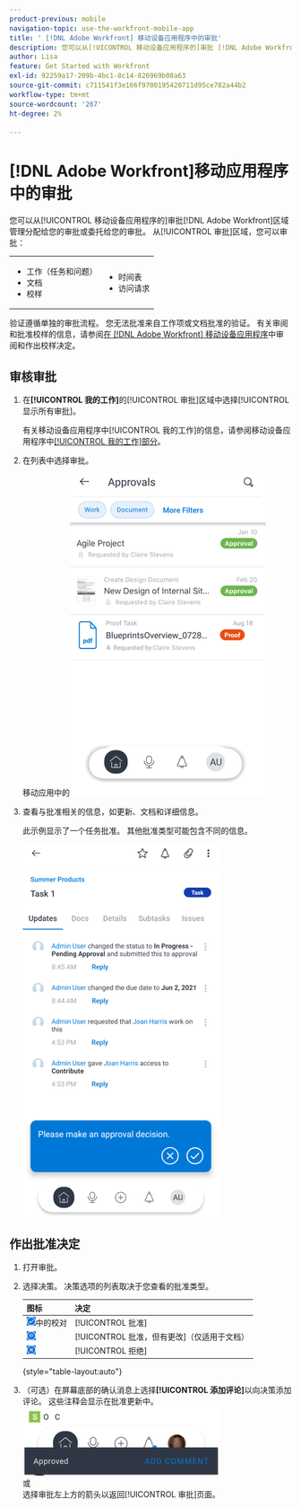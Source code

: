 ```yaml
---
product-previous: mobile
navigation-topic: use-the-workfront-mobile-app
title: ' [!DNL Adobe Workfront] 移动设备应用程序中的审批'
description: 您可以从[!UICONTROL 移动设备应用程序的]审批 [!DNL Adobe Workfront] 区域管理分配给您的审批或委托给您的审批。
author: Lisa
feature: Get Started with Workfront
exl-id: 92259a17-209b-4bc1-8c14-826969b08a63
source-git-commit: c711541f3e166f9700195420711d95ce782a44b2
workflow-type: tm+mt
source-wordcount: '267'
ht-degree: 2%

---
```


# [!DNL Adobe Workfront]移动应用程序中的审批

您可以从[!UICONTROL 移动设备应用程序的]审批[!DNL Adobe Workfront]区域管理分配给您的审批或委托给您的审批。 从[!UICONTROL 审批]区域，您可以审批：

<table style="table-layout:auto"> 
 <col> 
 <col> 
 <tbody> 
  <tr> 
   <td> 
    <ul> 
     <li>工作（任务和问题）</li> 
     <li>文档</li> 
     <li>校样 </li> 
    </ul> </td> 
   <td> 
    <ul> 
     <li>时间表</li> 
     <li>访问请求</li> 
    </ul> </td> 
  </tr> 
 </tbody> 
</table>

验证遵循单独的审批流程。 您无法批准来自工作项或文档批准的验证。 有关审阅和批准校样的信息，请参阅[在 [!DNL Adobe Workfront] 移动设备应用程序](../../../workfront-basics/mobile-apps/using-the-workfront-mobile-app/work-with-proofs-in-mobile-app.md)中审阅和作出校样决定。

## 审核审批

1. 在&#x200B;**[!UICONTROL 我的工作]**&#x200B;的[!UICONTROL 审批]区域中选择[!UICONTROL 显示所有审批]。

   有关移动设备应用程序中[!UICONTROL 我的工作]的信息，请参阅移动设备应用程序中[[!UICONTROL 我的工作]部分](../../../workfront-basics/mobile-apps/using-the-workfront-mobile-app/my-work-section-mobile.md)。

1. 在列表中选择审批。

   移动应用中的![审批列表](assets/mobile-approvals-adobe-350x574.png)

1. 查看与批准相关的信息，如更新、文档和详细信息。

   此示例显示了一个任务批准。 其他批准类型可能包含不同的信息。

   ![示例任务审批](assets/mobile-taskapproval-350x664.png)

## 作出批准决定

1. 打开审批。
1. 选择决策。 决策选项的列表取决于您查看的批准类型。

   | 图标 | 决定 |
   |---|---|
   | ![批准任务](assets/mobile-approveprooffromtask.png)中的校对 | [!UICONTROL 批准] |
   | ![审批更改自任务的校对](assets/mobile-approveproofwithcommentsfromtask.png) | [!UICONTROL 批准，但有更改]（仅适用于文档） |
   | ![拒绝来自任务的校对](assets/mobile-rejectprooffromtask.png) | [!UICONTROL 拒绝] |

   {style="table-layout:auto"}

1. （可选）在屏幕底部的确认消息上选择&#x200B;**[!UICONTROL 添加评论]**&#x200B;以向决策添加评论。 这些注释会显示在批准更新中。\
   ![添加评论](assets/mobile-addcommenttoapproval-350x123.png)\
   或\
   选择审批左上方的箭头以返回[!UICONTROL 审批]页面。
